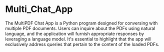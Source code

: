 # Multi_Chat_App
The MultiPDF Chat App is a Python program designed for conversing with multiple PDF documents. Users can inquire about the PDFs using natural language, and the application will furnish appropriate responses by leveraging a language model. It's essential to highlight that the app will exclusively address queries that pertain to the content of the loaded PDFs.
